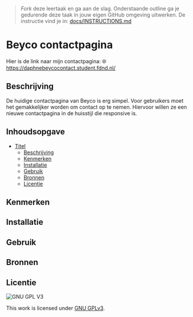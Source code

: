 > _Fork_ deze leertaak en ga aan de slag. Onderstaande outline ga je gedurende deze taak in jouw eigen GitHub omgeving uitwerken. De instructie vind je in: [docs/INSTRUCTIONS.md](docs/INSTRUCTIONS.md)

# Beyco contactpagina
Hier is de link naar mijn contactpagina:
🌐 https://daphnebeycocontact.student.fdnd.nl/
## Beschrijving
De huidige contactpagina van Beyco is erg simpel. Voor gebruikers moet het gemakkelijker worden om contact op te nemen. Hiervoor willen ze een nieuwe contactpagina in de huisstijl die responsive is.

<!-- Voeg een mooie poster visual toe 📸 -->

## Inhoudsopgave

- [Titel](#titel)
  * [Beschrijving](#beschrijving)
  * [Kenmerken](#kenmerken)
  * [Installatie](#installatie)
  * [Gebruik](#gebruik)
  * [Bronnen](#bronnen)
  * [Licentie](#licentie)

## Kenmerken

## Installatie

## Gebruik

## Bronnen

## Licentie

![GNU GPL V3](https://www.gnu.org/graphics/gplv3-127x51.png)

This work is licensed under [GNU GPLv3](./LICENSE).
